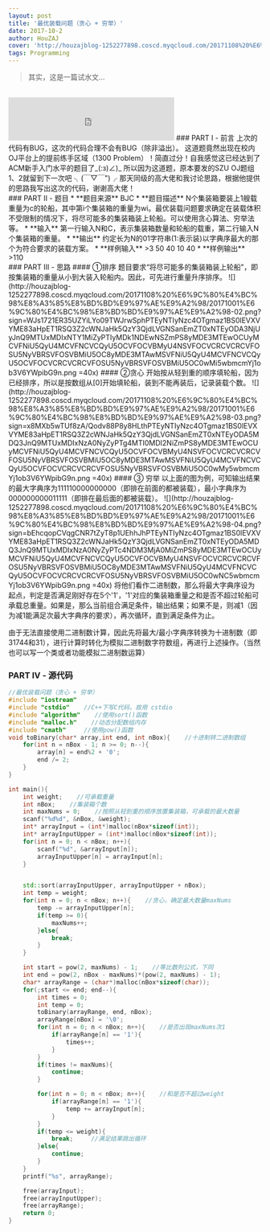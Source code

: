 ```yaml
---
layout: post
title: '最优装载问题（贪心 + 穷举）'
date: 2017-10-2
author: HouZAJ
cover: 'http://houzajblog-1252277898.coscd.myqcloud.com/20171108%20%E6%9C%80%E4%BC%98%E8%A3%85%E8%BD%BD%E9%97%AE%E9%A2%98/20171001%E6%9C%80%E4%BC%98%E8%BD%BD%E9%97%AE%E9%A2%98-01.png?sign=IjTZybv9EujP9xpMfBh2rI66r/dhPTEyNTIyNzc4OTgmaz1BS0lEVXVYME83aHpET1RSQ3Z2cWNJaHk5QzY3QjdLVGNSanEmZT0xNTEyODA3NjUyJnQ9MTUxMDIxNTY1MiZyPTk4MzExMTkzNSZmPS8yMDE3MTEwOCUyMCVFNiU5QyU4MCVFNCVCQyU5OCVFOCVBMyU4NSVFOCVCRCVCRCVFOSU5NyVBRSVFOSVBMiU5OC8yMDE3MTAwMSVFNiU5QyU4MCVFNCVCQyU5OCVFOCVCRCVCRCVFOSU5NyVBRSVFOSVBMiU5OC0wMS5wbmcmYj1ob3V6YWpibG9n.png'
tags: Programming
---
```


>其实，这是一篇试水文...

<br>

<iframe type="text/html" src="http://music.163.com/outchain/player?type=2&id=496549&auto=0&height=66" frameborder="no" border="0" marginwidth="0" marginheight="0" width="330" height="86"></iframe>
### PART I - 前言
上次的代码有BUG，这次的代码合理不会有BUG（除非溢出）。
这道题竟然出现在校内OJ平台上的提前练手区域（1300 Problem）！简直过分！自我感觉这已经达到了ACM新手入门水平的题目了_(:з)∠)_
所以因为这道题，原本要发的SZU OJ题组1、2就留到下一次吧 ╮(￣▽￣")╭
那天同级的高大佬和我讨论思路，根据他提供的思路我写出这次的代码，谢谢高大佬！

<br>
### PART II - 题目
* **题目来源**   
BJC
* **题目描述**  
N个集装箱要装上1艘载重量为c的轮船，其中第i个集装箱的重量为wi。最优装载问题要求确定在装载体积不受限制的情况下，将尽可能多的集装箱装上轮船。可以使用贪心算法、穷举法等。
* **输入**  
第一行输入N和C，表示集装箱数量和轮船的载重，第二行输入N个集装箱的重量。
* **输出**  
约定长为N的01字符串(1:表示装)以字典序最大的那个为符合要求的装载方案。
* **样例输入**
>3 50  
40 10 40
* **样例输出**
>110

<br>
### PART III - 思路
#### ①排序
题目要求“将尽可能多的集装箱装上轮船”，即按集装箱的重量从小到大装入轮船内。因此，可先进行重量升序排序。
![](http://houzajblog-1252277898.coscd.myqcloud.com/20171108%20%E6%9C%80%E4%BC%98%E8%A3%85%E8%BD%BD%E9%97%AE%E9%A2%98/20171001%E6%9C%80%E4%BC%98%E8%BD%BD%E9%97%AE%E9%A2%98-02.png?sign=WJs1721ER35UZYiLYo09TWJrwSphPTEyNTIyNzc4OTgmaz1BS0lEVXVYME83aHpET1RSQ3Z2cWNJaHk5QzY3QjdLVGNSanEmZT0xNTEyODA3NjUyJnQ9MTUxMDIxNTY1MiZyPTIyMDk1NDEwNSZmPS8yMDE3MTEwOCUyMCVFNiU5QyU4MCVFNCVCQyU5OCVFOCVBMyU4NSVFOCVCRCVCRCVFOSU5NyVBRSVFOSVBMiU5OC8yMDE3MTAwMSVFNiU5QyU4MCVFNCVCQyU5OCVFOCVCRCVCRCVFOSU5NyVBRSVFOSVBMiU5OC0wMi5wbmcmYj1ob3V6YWpibG9n.png =40x)
#### ②贪心
开始按从轻到重的顺序填轮船，因为已经排序，所以是按数组从[0]开始填轮船，装到不能再装后，记录装载个数。
![](http://houzajblog-1252277898.coscd.myqcloud.com/20171108%20%E6%9C%80%E4%BC%98%E8%A3%85%E8%BD%BD%E9%97%AE%E9%A2%98/20171001%E6%9C%80%E4%BC%98%E8%BD%BD%E9%97%AE%E9%A2%98-03.png?sign=x8MXb5wTUf8zA/Qodv88P8y8HLthPTEyNTIyNzc4OTgmaz1BS0lEVXVYME83aHpET1RSQ3Z2cWNJaHk5QzY3QjdLVGNSanEmZT0xNTEyODA5MDQ3JnQ9MTUxMDIxNzA0NyZyPTg4MTI0MDI2NiZmPS8yMDE3MTEwOCUyMCVFNiU5QyU4MCVFNCVCQyU5OCVFOCVBMyU4NSVFOCVCRCVCRCVFOSU5NyVBRSVFOSVBMiU5OC8yMDE3MTAwMSVFNiU5QyU4MCVFNCVCQyU5OCVFOCVCRCVCRCVFOSU5NyVBRSVFOSVBMiU5OC0wMy5wbmcmYj1ob3V6YWpibG9n.png =40x)
#### ③ 穷举
以上面的图为例，可知输出结果的最大字典序为111110000000000（即排在前面的都被装载），最小字典序为000000000011111（即排在最后面的都被装载）。
![](http://houzajblog-1252277898.coscd.myqcloud.com/20171108%20%E6%9C%80%E4%BC%98%E8%A3%85%E8%BD%BD%E9%97%AE%E9%A2%98/20171001%E6%9C%80%E4%BC%98%E8%BD%BD%E9%97%AE%E9%A2%98-04.png?sign=bEhcqopCVqgCNR7tZyT8p1UEhhJhPTEyNTIyNzc4OTgmaz1BS0lEVXVYME83aHpET1RSQ3Z2cWNJaHk5QzY3QjdLVGNSanEmZT0xNTEyODA5MDQ3JnQ9MTUxMDIxNzA0NyZyPTc4NDM3MjA0MiZmPS8yMDE3MTEwOCUyMCVFNiU5QyU4MCVFNCVCQyU5OCVFOCVBMyU4NSVFOCVCRCVCRCVFOSU5NyVBRSVFOSVBMiU5OC8yMDE3MTAwMSVFNiU5QyU4MCVFNCVCQyU5OCVFOCVCRCVCRCVFOSU5NyVBRSVFOSVBMiU5OC0wNC5wbmcmYj1ob3V6YWpibG9n.png =40x)
将他们看作二进制数，那么将最大字典序设为起点，判定是否满足刚好存在5个'1'，'1'对应的集装箱重量之和是否不超过轮船可承载总重量。如果是，那么当前组合满足条件，输出结果；如果不是，则减1（因为减1能满足次最大字典序的要求），再次循环，直到满足条件为止。

由于无法直接使用二进制数计算，因此先将最大/最小字典序转换为十进制数（即31744和31），进行计算时转化为模拟二进制数字符数组，再进行上述操作。（当然也可以写一个类或者功能模拟二进制数运算）


### PART IV - 源代码   
```cpp
//最优装载问题（贪心 + 穷举）
#include "iostream"
#include "cstdio"    //C++下写C代码，故用 cstdio
#include "algorithm"    //使用sort()函数
#include "malloc.h"    //动态分配数组内存
#include "cmath"     //使用pow()函数
void toBinary(char* array,int end, int nBox){    //十进制转二进制数组
    for(int n = nBox - 1; n >= 0; n--){
        array[n] = end%2 + '0';
        end /= 2;
    }
}

int main(){
    int weight;    //可承载重量
    int nBox;    //集装箱个数
    int maxNums = 0;    //按照从轻到重的顺序放置集装箱，可承载的最大数量
    scanf("%d%d", &nBox, &weight);
    int* arrayInput = (int*)malloc(nBox*sizeof(int));
    int* arrayInputUpper = (int*)malloc(nBox*sizeof(int));
    for(int n = 0; n < nBox; n++){
        scanf("%d", &arrayInput[n]);
        arrayInputUpper[n] = arrayInput[n];
    }


    std::sort(arrayInputUpper, arrayInputUpper + nBox);
    int temp = weight;
    for(int n = 0; n < nBox; n++){    //贪心，确定最大数量maxNums
        temp -= arrayInputUpper[n];
        if(temp >= 0){
            maxNums++;
        }else{
            break;
        }
    }

    int start = pow(2, maxNums) - 1;    //等比数列公式，下同
    int end = pow(2, nBox - maxNums)*(pow(2, maxNums) - 1);
    char* arrayRange = (char*)malloc(nBox*sizeof(char));
    for(;start <= end; end--){
        int times = 0;
        int temp = 0;
        toBinary(arrayRange, end, nBox);
        arrayRange[nBox] = '\0';
        for(int n = 0; n < nBox; n++){    //是否出现maxNums次1
            if(arrayRange[n] == '1'){
                times++;
            }
        }
        if(times != maxNums){
            continue;
        }

        for(int n = 0; n < nBox; n++){    //和是否不超过weight
            if(arrayRange[n] == '1'){
                temp += arrayInput[n];
            }
        }
        if(temp <= weight){
            break;     //满足结果跳出循环
        }else{
            continue;
        }
    }
    printf("%s", arrayRange);

    free(arrayInput);
    free(arrayInputUpper);
    free(arrayRange);
    return 0;
}
```

